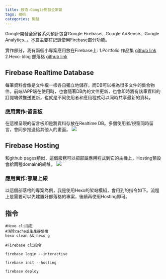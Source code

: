 ```yaml
---
title: 技術-Google開發全家餐
tags: 技術
categories: 開發 
---
```


Google開發全家餐系列預計包含Google Firebase、Google AdSense、Google Analytics..。本篇主要在記錄使用Firebase部分功能。

實作部分，我有兩個小專案應用放在Firebase上:
1.Portfolio 作品集 [github link](https://github.com/lian0103/portfolio)
2.Hexo-blog 部落格 [github link](https://github.com/lian0103/hexo-blog)

## Firebase Realtime Database
每筆資料會像是文件檔一樣各自獨立地儲存，而DB可以視為很多文件的集合物件。前端/APP端在使用時，也會隨著DB內的文件更新，也會即時將有該筆資料的訂閱端做推送更新，也就是不同使用者和應用程式可以同時共享最新的資料。

### 應用實作:留言板
在這裡呈現的留言板即是將資料存放在Realtime DB。多個使用者/視窗同時留言，會同步推送給其他人的畫面。
![](https://i.imgur.com/NtHhZMK.jpg)




## Firebase Hosting
和github pages類似，這個服務可以把部屬應用程式到它的主機上，Hosting預設會給兩種domain的網址。
![](https://i.imgur.com/pYy4vm4.jpg)



### 應用實作:部屬上線
以這個部落格的專案為例，我是使用Hexo的架站模組，會用到的指令如下。流程上是需要可以先建置好部落格的專案，後續再使用Hosting即可。


## 指令
```shell
#Hexo cli指定
#清除cache並生產靜態檔
hexo clean && hexo g

#Firebase cli指令

firebase login --interactive

firebase init --hosting

firebase deploy

```


